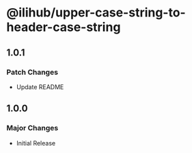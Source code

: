 # @ilihub/upper-case-string-to-header-case-string

## 1.0.1

### Patch Changes

- Update README

## 1.0.0

### Major Changes

- Initial Release
